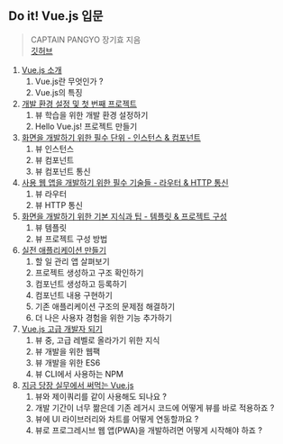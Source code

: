 ## Do it! Vue.js 입문

> CAPTAIN PANGYO 장기효 지음 <br />
> [깃허브](https://github.com/joshua1988)

<ol>
    <li><a href="">Vue.js 소개</a>
        <ol>
            <li>Vue.js란 무엇인가 ?</li>
            <li>Vue.js의 특징</li>
        </ol>
    </li>
    <li><a href="">개발 환경 설정 및 첫 번째 프로젝트</a>
        <ol>
            <li>뷰 학습을 위한 개발 환경 설정하기</li>
            <li>Hello Vue.js! 프로젝트 만들기</li>
        </ol>
    </li>
    <li><a href="">화면을 개발하기 위한 필수 단위 - 인스턴스 & 컴포넌트</a>
        <ol>
            <li>뷰 인스턴스</li>
            <li>뷰 컴포넌트</li>
            <li>뷰 컴포넌트 통신</li>
        </ol>
    </li>
    <li><a href="">사용 웹 앱을 개발하기 위한 필수 기술들 - 라우터 & HTTP 통신</a>
        <ol>
            <li>뷰 라우터</li>
            <li>뷰 HTTP 통신</li>
        </ol>
    </li>
    <li><a href="">화면을 개발하기 위한 기본 지식과 팁 - 템플릿 & 프로젝트 구성</a>
        <ol>
            <li>뷰 템플릿</li>
            <li>뷰 프로젝트 구성 방법</li>
        </ol>
    </li>
    <li><a href="">실전 애플리케이션 만들기</a>
        <ol>
            <li>할 일 관리 앱 살펴보기</li>
            <li>프로젝트 생성하고 구조 확인하기</li>
            <li>컴포넌트 생성하고 등록하기</li>
            <li>컴포넌트 내용 구현하기</li>
            <li>기존 애플리케이션 구조의 문제점 해결하기</li>
            <li>더 나은 사용자 경험을 위한 기능 추가하기</li>
        </ol>
    </li>
    <li><a href="">Vue.js 고급 개발자 되기</a>
        <ol>
            <li>뷰 중, 고급 레벨로 올라가기 위한 지식</li>
            <li>뷰 개발을 위한 웹팩</li>
            <li>뷰 개발을 위한 ES6</li>
            <li>뷰 CLI에서 사용하는 NPM</li>
        </ol>
    </li>
    <li><a href="">지금 당장 실무에서 써먹는 Vue.js</a>
        <ol>
            <li>뷰와 제이쿼리를 같이 사용해도 되나요 ?</li>
            <li>개발 기간이 너무 짦은데 기존 레거시 코드에 어떻게 뷰를 바로 적용하죠 ?</li>
            <li>뷰에 UI 라이브러리와 차트를 어떻게 연동할까요 ?</li>
            <li>뷰로 프로그레시브 웹 앱(PWA)을 개발하려면 어떻게 시작해야 하죠 ?</li>
        </ol>
    </li>
</ol>
